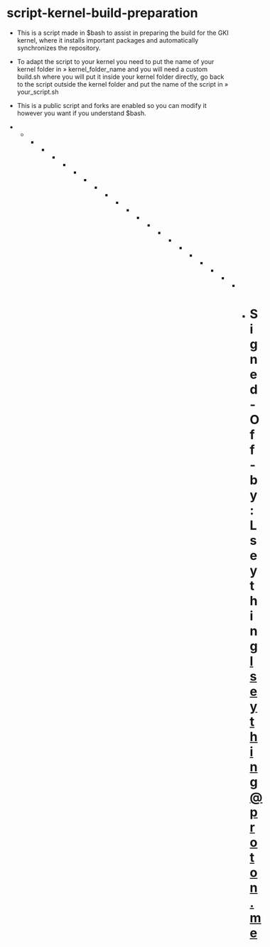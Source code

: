 # script-kernel-build-preparation

* This is a script made in $bash to assist in preparing the build for the GKI kernel, where it installs important packages and automatically synchronizes the repository.

* To adapt the script to your kernel you need to put the name of your kernel folder in » kernel_folder_name and you will need a custom build.sh where you will put it inside your kernel folder directly, go back to the script outside the kernel folder and put the name of the script in » your_script.sh

* This is a public script and forks are enabled so you can modify it however you want if you understand $bash.

- - - - - - - - - - - - - - - - - - - - - - - # Signed-Off-by: Lseything <lseything@proton.me>
